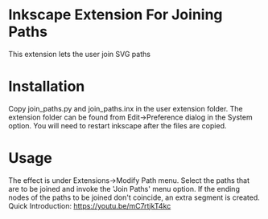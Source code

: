# Inkscape Extension For Joining Paths<br>
This extension lets the user join SVG paths <br>

# Installation
Copy join_paths.py and join_paths.inx in the user extension folder. The extension folder can be found from Edit->Preference dialog in the System option. You will need to restart inkscape after the files are copied.

# Usage
The effect is under Extensions->Modify Path menu. Select the paths that are to be joined and invoke the 'Join Paths' menu option. If the ending nodes of the paths to be joined don't coincide, an extra segment is created.<br>
Quick Introduction: https://youtu.be/mC7rtjkT4kc
